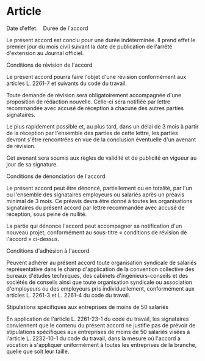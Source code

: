 # Article

Date d'effet.   Durée de l'accord

Le présent accord est conclu pour une durée indéterminée. Il prend effet le premier jour du mois civil suivant la date de publication de l'arrêté d'extension au Journal officiel.

Conditions de révision de l'accord

Le présent accord pourra faire l'objet d'une révision conformément aux articles L. 2261-7 et suivants du code du travail.

Toute demande de révision sera obligatoirement accompagnée d'une proposition de rédaction nouvelle. Celle-ci sera notifiée par lettre recommandée avec accusé de réception à chacune des autres parties signataires.

Le plus rapidement possible et, au plus tard, dans un délai de 3 mois à partir de la réception par l'ensemble des parties de cette lettre, les parties devront s'être rencontrées en vue de la conclusion éventuelle d'un avenant de révision.

Cet avenant sera soumis aux règles de validité et de publicité en vigueur au jour de sa signature.

Conditions de dénonciation de l'accord

Le présent accord peut être dénoncé, partiellement ou en totalité, par l'un ou l'ensemble des signataires employeurs ou salariés après un préavis minimal de 3 mois. Ce préavis devra être donné à toutes les organisations signataires du présent accord par lettre recommandée avec accusé de réception, sous peine de nullité.

La partie qui dénonce l'accord peut accompagner sa notification d'un nouveau projet, conformément au sous-titre « conditions de révision de l'accord » ci-dessus.

Conditions d'adhésion à l'accord

Peuvent adhérer au présent accord toute organisation syndicale de salariés représentative dans le champ d'application de la convention collective des bureaux d'études techniques, des cabinets d'ingénieurs-conseils et des sociétés de conseils ainsi que toute organisation syndicale ou association d'employeurs ou des employeurs pris individuellement, conformément aux articles L. 2261-3 et L. 2261-4 du code du travail.

Stipulations spécifiques aux entreprises de moins de 50 salariés

En application de l'article L. 2261-23-1 du code du travail, les signataires conviennent que le contenu du présent accord ne justifie pas de prévoir de stipulations spécifiques aux entreprises de moins de 50 salariés visées à l'article L. 2232-10-1 du code du travail, dans la mesure où l'accord a vocation à s'appliquer uniformément à toutes les entreprises de la branche, quelle que soit leur taille.


